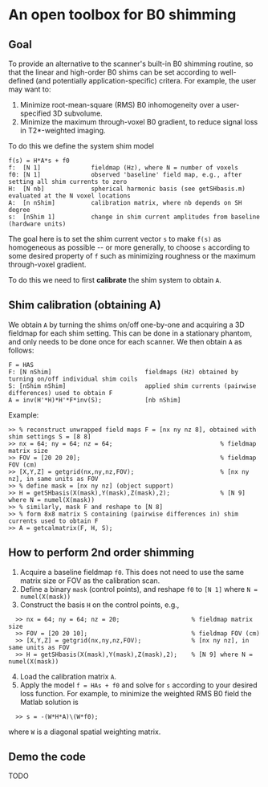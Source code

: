 # An open toolbox for B0 shimming 


##  Goal

To provide an alternative to the scanner's built-in B0 shimming routine,
so that the linear and high-order B0 shims can be set according to well-defined 
(and potentially application-specific) critera.
For example, the user may want to:
1. Minimize root-mean-square (RMS) B0 inhomogeneity over a user-specified 3D subvolume.
1. Minimize the maximum through-voxel B0 gradient, to reduce signal loss in T2\*-weighted imaging.

To do this we define the system shim model
```
f(s) = H*A*s + f0         
f:  [N 1]              fieldmap (Hz), where N = number of voxels
f0: [N 1]              observed 'baseline' field map, e.g., after setting all shim currents to zero
H:  [N nb]             spherical harmonic basis (see getSHbasis.m) evaluated at the N voxel locations
A:  [n nShim]          calibration matrix, where nb depends on SH degree
s:  [nShim 1]          change in shim current amplitudes from baseline (hardware units)
```

The goal here is to set the shim current vector `s` to make `f(s)` as homogeneous
as possible -- or more generally, to choose `s` according to some desired property of `f`
such as minimizing roughness or the maximum through-voxel gradient.

To do this we need to first **calibrate** the shim system to obtain `A`.


## Shim calibration (obtaining A)

We obtain `A` by turning the shims on/off one-by-one and acquiring a 3D fieldmap for each shim setting.
This can be done in a stationary phantom, and only needs to be done once for each scanner.
We then obtain `A` as follows:
```
F = HAS
F: [N nShim]                          fieldmaps (Hz) obtained by turning on/off individual shim coils
S: [nShim nShim]                      applied shim currents (pairwise differences) used to obtain F
A = inv(H'*H)*H'*F*inv(S);            [nb nShim] 
```

Example:
```
>> % reconstruct unwrapped field maps F = [nx ny nz 8], obtained with shim settings S = [8 8]
>> nx = 64; ny = 64; nz = 64;                              % fieldmap matrix size
>> FOV = [20 20 20];                                       % fieldmap FOV (cm) 
>> [X,Y,Z] = getgrid(nx,ny,nz,FOV);                        % [nx ny nz], in same units as FOV
>> % define mask = [nx ny nz] (object support)
>> H = getSHbasis(X(mask),Y(mask),Z(mask),2);              % [N 9] where N = numel(X(mask))
>> % similarly, mask F and reshape to [N 8]
>> % form 8x8 matrix S containing (pairwise differences in) shim currents used to obtain F
>> A = getcalmatrix(F, H, S);
```


## How to perform 2nd order shimming

1. Acquire a baseline fieldmap `f0`. This does not need to use the same matrix size or FOV as the calibration scan.
2. Define a binary `mask` (control points), and reshape `f0` to `[N 1]` where `N = numel(X(mask))`
3. Construct the basis `H` on the control points, e.g.,
```
  >> nx = 64; ny = 64; nz = 20;                    % fieldmap matrix size
  >> FOV = [20 20 10];                             % fieldmap FOV (cm) 
  >> [X,Y,Z] = getgrid(nx,ny,nz,FOV);              % [nx ny nz], in same units as FOV
  >> H = getSHbasis(X(mask),Y(mask),Z(mask),2);    % [N 9] where N = numel(X(mask))
```
4. Load the calibration matrix `A`.
5. Apply the model `f = HAs + f0` and solve for `s` according to your desired loss function.
For example, to minimize the weighted RMS B0 field the Matlab solution is

```
  >> s = -(W*H*A)\(W*f0); 
```
where `W` is a diagonal spatial weighting matrix.


## Demo the code

TODO
